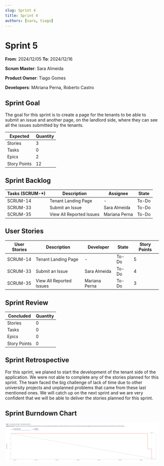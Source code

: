 ```yaml
---
slug: Sprint 4
title: Sprint 4
authors: [sara, tiago]
---
```


# Sprint 5

**From**: 2024/12/05
**To**: 2024/12/16

**Scrum Master**: Sara Almeida

**Product Owner**: Tiago Gomes

**Developers**: MAriana Perna, Roberto Castro

## Sprint Goal

The goal for this sprint is to create a page for the tenants to be able to submit an issue and another page, on the landlord side, where they can see all the issues submitted by the tenants.

| Expected     | Quantity |
| ------------ | -------- |
| Stories      | 3        |
| Tasks        | 0        |
| Epics        | 2        |
| Story Points | 12       |

## Sprint Backlog

| Tasks (SCRUM-\*) | Description                                  | Assignee          | State | 
| ---------------  | --------------------------------------------- | ---------------    | ----- | 
| SCRUM-14         | Tenant Landing Page               | -      | To-Do  |
| SCRUM-33         | Submit an Issue    | Sara Almeida       | To-Do  |
| SCRUM-35         | View All Reported Issues        | Mariana Perna     | To-Do  |

## User Stories

| User Stories  | Description                    | Developer     | State | Story Points |
| --------------| ------------------------------ | ------------- | ----- | ------------ |
| SCRUM-14         | Tenant Landing Page               | -      | To-Do  | 5            |
| SCRUM-33         | Submit an Issue    | Sara Almeida       | To-Do  | 4            |
| SCRUM-35         | View All Reported Issues        | Mariana Perna     | To-Do  | 3            |

## Sprint Review

| Concluded    | Quantity |
| ------------ | -------- |
| Stories      | 0        |
| Tasks        | 0        |
| Epics        | 0        |
| Story Points | 0        |

## Sprint Retrospective

For this sprint, we planed to start the development of the tenant side of the application. We were not able to complete any of the stories planned for this sprint. The team faced the big challenge of lack of time due to other university projects and unplanned problems that came from these last mentioned ones. We will catch up on the next sprint and we are very confident that we will be able to deliver the stories planned for this sprint.

## Sprint Burndown Chart

![Burndown Chart](../../static/img/burndown_chart_sprint_4.png)